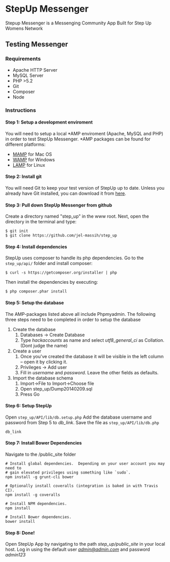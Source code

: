 StepUp Messenger
====================

Stepup Messenger is a Messenging Community App Built for Step Up Womens Network


## Testing Messenger

### Requirements

* Apache HTTP Server
* MySQL Server
* PHP >5.2
* Git
* Composer
* Node

### Instructions

#### Step 1: Setup a development enviroment
You will need to setup a local *AMP enviroment (Apache, MySQL and PHP) in order to test StepUp Messenger. *AMP packages can be found for different platforms:

* [MAMP](http://www.mamp.info/en/index.html) for Mac OS
* [WAMP](http://www.wampserver.com/en/) for Windows
* [LAMP](https://help.ubuntu.com/community/ApacheMySQLPHP) for Linux

#### Step 2: Install git
You will need Git to keep your test version of StepUp up to date. Unless you already have Git installed, you can download it from [here](http://git-scm.com/).

#### Step 3: Pull down StepUp Messenger from github
Create a directory named "step_up" in the www root. Next, open the directory in the terminal and type:

```
$ git init
$ git clone https://github.com/jel-massih/step_up
```
#### Step 4: Install dependencies
StepUp uses composer to handle its php dependencies. Go to the `step_up/api/` folder and install composer:

```
$ curl -s https://getcomposer.org/installer | php
``` 
Then install the dependencies by executing:

```
$ php composer.phar install
```

#### Step 5: Setup the database
The AMP-packages listed above all include Phpmyadmin. The following three steps need to be completed in order to setup the database

1. Create the database
   1. Databases -> Create Database  
   2. Type *hackaccounts* as name and select *utf8_general_ci* as Collation. (Dont judge the name)
2. Create a user  
   1. Once you've created the database it will be visible in the left column – open it by clicking it.
   2. Privileges -> Add user
   3. Fill in *username* and *password*. Leave the other fields as defaults.
3. Import the database schema
   1. Import->File to Import->Choose file
   2. Open step_up/Dump20140209.sql
   3. Press Go  

#### Step 6: Setup StepUp
Open `step_up/API/lib/db.setup.php` Add the database username and password from Step 5 to *db_link*. Save the file as ```step_up/API/lib/db.php```

```
db_link 
```
#### Step 7: Install Bower Dependencies

 Navigate to the /public_site folder

```
# Install global dependencies.  Depending on your user account you may need to
# gain elevated privileges using something like `sudo`.
npm install -g grunt-cli bower

# Optionally install coveralls (integration is baked in with Travis CI).
npm install -g coveralls

# Install NPM dependencies.
npm install

# Install Bower dependencies.
bower install
```


#### Step 8: Done!
Open StepUp App by navigating to the path *step_up/public_site* in your local host. Log in using the default user *admin@admin.com* and password *admin123*
